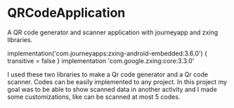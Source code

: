 # QRCodeApplication
A QR code generator and scanner application with journeyapp and zxing libraries.


implementation('com.journeyapps:zxing-android-embedded:3.6.0') { transitive = false } 
implementation 'com.google.zxing:core:3.3.0'

I used these two libraries to make a Qr code generator and a Qr code scanner. Codes can be easily implemented to any project.
In this project my goal was to be able to show scanned data in another activity and I made some customizations, like can be scanned
at most 5 codes.
